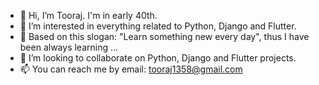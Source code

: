 - 👋  Hi, I’m Tooraj. I'm in early 40th.
- 👀  I’m interested in everything related to Python, Django and Flutter.
- 🌱  Based on this slogan: "Learn something new every day", thus I have been always learning ...
- 💞️  I’m looking to collaborate on Python, Django and Flutter projects.
- 📫  You can reach me by email: tooraj1358@gmail.com

<!---
tooraj1358/tooraj1358 is a ✨ special ✨ repository because its `README.md` (this file) appears on your GitHub profile.
You can click the Preview link to take a look at your changes.
--->
